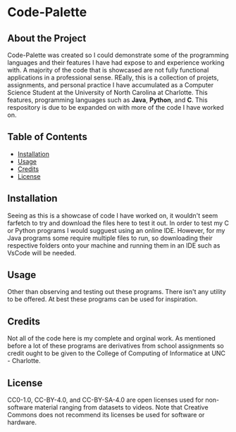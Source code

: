 # Code-Palette

## About the Project
Code-Palette was created so I could demonstrate some of the programming languages and their features I have had expose to and experience working with. A majority of the code that is showcased are not fully functional applications in a professional sense. REally, this is a collection of projets, assignments, and personal practice I have accumulated as a Computer Science Student at the University of North Carolina at Charlotte. This features, programming languages such as **Java**, **Python**, and **C**. This respository is due to be expanded on with more of the code I have worked on.

## Table of Contents
- [Installation](#installation)
- [Usage](#usage)
- [Credits](#cedits)
- [License](#liscense)

## Installation
Seeing as this is a showcase of code I have worked on, it wouldn't seem farfetch to try and download the files here to test it out. In order to test my C or Python programs I would sugguest using an online IDE. However, for my Java programs some require multiple files to run, so downloading their respective folders onto your machine and running them in an IDE such as VsCode will be needed.

## Usage
Other than observing and testing out these programs. There isn't any utility to be offered. At best these programs can be used for inspiration.

## Credits
Not all of the code here is my complete and orginal work. As mentioned before a lot of these programs are derivatives from school assignments so credit ought to be given to the College of Computing of Informatice at UNC - Charlotte.

## License
CC0-1.0, CC-BY-4.0, and CC-BY-SA-4.0 are open licenses used for non-software material ranging from datasets to videos. Note that Creative Commons does not recommend its licenses be used for software or hardware.
